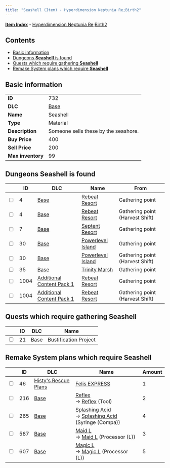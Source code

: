 ```yaml
---
title: "Seashell (Item) - Hyperdimension Neptunia Re;Birth2"
---
```


[**Item Index**](/neptunia/rb2/item/index.html) - [Hyperdimension Neptunia Re;Birth2](/neptunia/rb2)

## Contents

- [Basic information](#basic-information)
- [Dungeons **Seashell** is found](#dungeons-seashell-is-found)
- [Quests which require gathering **Seashell**](#quests-which-require-gathering-seashell)
- [Remake System plans which require **Seashell**](#remake-system-plans-which-require-seashell)

## Basic information

|   |   |
| -- | -- |
| **ID** | 732 |
| **DLC** | [Base](/neptunia/rb2/dlc/0-base.html) |
| **Name** | Seashell |
| **Type** | Material |
| **Description** | Someone sells these by the seashore. |
| **Buy Price** | 400 |
| **Sell Price** | 200 |
| **Max inventory** | 99 |

## Dungeons **Seashell** is found

|    | ID | DLC | Name | From |
| -- | -- | --- | ---- | ---- |
| <input type="checkbox" id="rb2-dungeon-0-4" class="trackbox" /> | 4 | [Base](/neptunia/rb2/dlc/0-base.html) | [Rebeat Resort](/neptunia/rb2/dungeon/0-4-rebeat-resort.html) | Gathering point |
| <input type="checkbox" id="rb2-dungeon-0-4" class="trackbox" /> | 4 | [Base](/neptunia/rb2/dlc/0-base.html) | [Rebeat Resort](/neptunia/rb2/dungeon/0-4-rebeat-resort.html) | Gathering point (Harvest Shift) |
| <input type="checkbox" id="rb2-dungeon-0-7" class="trackbox" /> | 7 | [Base](/neptunia/rb2/dlc/0-base.html) | [Septent Resort](/neptunia/rb2/dungeon/0-7-septent-resort.html) | Gathering point |
| <input type="checkbox" id="rb2-dungeon-0-30" class="trackbox" /> | 30 | [Base](/neptunia/rb2/dlc/0-base.html) | [Powerlevel Island](/neptunia/rb2/dungeon/0-30-powerlevel-island.html) | Gathering point |
| <input type="checkbox" id="rb2-dungeon-0-30" class="trackbox" /> | 30 | [Base](/neptunia/rb2/dlc/0-base.html) | [Powerlevel Island](/neptunia/rb2/dungeon/0-30-powerlevel-island.html) | Gathering point (Harvest Shift) |
| <input type="checkbox" id="rb2-dungeon-0-35" class="trackbox" /> | 35 | [Base](/neptunia/rb2/dlc/0-base.html) | [Trinity Marsh](/neptunia/rb2/dungeon/0-35-trinity-marsh.html) | Gathering point |
| <input type="checkbox" id="rb2-dungeon-3-1004" class="trackbox" /> | 1004 | [Additional Content Pack 1](/neptunia/rb2/dlc/3-pack1.html) | [Rebeat Resort](/neptunia/rb2/dungeon/3-1004-rebeat-resort.html) | Gathering point |
| <input type="checkbox" id="rb2-dungeon-3-1004" class="trackbox" /> | 1004 | [Additional Content Pack 1](/neptunia/rb2/dlc/3-pack1.html) | [Rebeat Resort](/neptunia/rb2/dungeon/3-1004-rebeat-resort.html) | Gathering point (Harvest Shift) |

## Quests which require gathering **Seashell**

|    | ID | DLC | Name |
| -- | -- | --- | ---- |
| <input type="checkbox" id="rb2-quest-0-21" class="trackbox" /> | 21 | [Base](/neptunia/rb2/dlc/0-base.html) | [Bustification Project](/neptunia/rb2/quest/0-21-bustification-project.html) |

## Remake System plans which require **Seashell**

|    | ID | DLC | Name | Amount |
| -- | -- | --- | ---- | ------ |
| <input type="checkbox" id="rb2-remake-6-46" class="trackbox" /> | 46 | [Histy's Rescue Plans](/neptunia/rb2/dlc/6-histy-rescue.html) | [Felis EXPRESS](/neptunia/rb2/remake/6-46-felis-express.html) | 1 |
| <input type="checkbox" id="rb2-remake-0-216" class="trackbox" /> | 216 | [Base](/neptunia/rb2/dlc/0-base.html) | [Reflex](/neptunia/rb2/remake/0-216-reflex.html)<br />→ [Reflex](/neptunia/rb2/item/0-21-reflex.html) (Tool) | 2 |
| <input type="checkbox" id="rb2-remake-0-265" class="trackbox" /> | 265 | [Base](/neptunia/rb2/dlc/0-base.html) | [Splashing Acid](/neptunia/rb2/remake/0-265-splashing-acid.html)<br />→ [Splashing Acid](/neptunia/rb2/item/0-1238-splashing-acid.html) (Syringe (Compa)) | 4 |
| <input type="checkbox" id="rb2-remake-0-587" class="trackbox" /> | 587 | [Base](/neptunia/rb2/dlc/0-base.html) | [Maid L](/neptunia/rb2/remake/0-587-maid-l.html)<br />→ [Maid L](/neptunia/rb2/item/0-3444-maid-l.html) (Processor (L)) | 3 |
| <input type="checkbox" id="rb2-remake-0-607" class="trackbox" /> | 607 | [Base](/neptunia/rb2/dlc/0-base.html) | [Magic L](/neptunia/rb2/remake/0-607-magic-l.html)<br />→ [Magic L](/neptunia/rb2/item/0-3394-magic-l.html) (Processor (L)) | 5 |